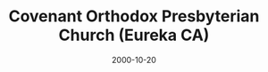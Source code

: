 ---
date: &id001 2000-10-20
end_date: null
location:
  address: null
  city: Eureka
  state: CA
minister:
- end: 2000-01-01
  name: Andrew Preston
  start: 1995-01-01
  type: Evangelist
- end: 2005-01-01
  name: Andrew Preston
  start: 2000-01-01
  type: Pastor
ministers:
- Andrew Preston
- Andrew Preston
name: Covenant Orthodox Presbyterian Church
names:
- end: 2000-10-20
  name: Covenant Orthodox Presbyterian Mission
  start: 1994-10-09
- end: 2009-10-18
  name: Covenant Orthodox Presbyterian Church
  start: 2000-10-20
origination_date: *id001
raw_data: "AR\tEureka\nCovenant Orthodox Presbyterian Mission  (October 9, 1994-October\
  \ 20, 2000)\nCovenant Orthodox Presbyterian Church  (October 20, 2000-October 18,\
  \ 2009)\nEvangelist: Andrew Preston, 1995-2000\nPastor: Andrew Preston, 2000-2005\n"
received_from: null
states:
- CA
status:
  active: false
  end_date: null
  reason: null
  received_from: null
  withdrawal_to: null
title: Covenant Orthodox Presbyterian Church (Eureka CA)
year_established:
- 2000

---